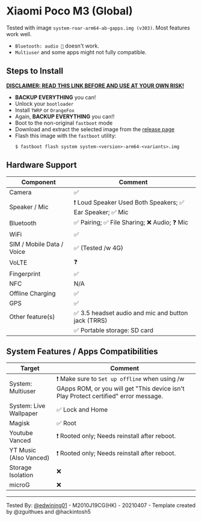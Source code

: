 # Xiaomi Poco M3 (Global)

Tested with image `system-roar-arm64-ab-gapps.img (v303)`. Most features work well.
- `Bluetooth: audio 🎵` doesn't work.
- `Multiuser` and some apps might not fully compatible.

## Steps to Install

[**DISCLAIMER: READ THIS LINK BEFORE AND USE AT YOUR OWN RISK!**](https://android.stackexchange.com/a/21054)

* **BACKUP EVERYTHING** you can!
* Unlock your `bootloader`
* Install `TWRP` or `OrangeFox`
* Again, **BACKUP EVERYTHING** you can!!
* Boot to the non-original `fastboot` mode
* Download and extract the selected image from the [release page](https://github.com/phhusson/treble_experimentations/releases)
* Flash this image with the `fastboot` utility:
    ```
    $ fastboot flash system system-<version>-arm64-<variants>.img
    ```

## Hardware Support

| Component                 | Comment                                                   |
|---------------------------|-----------------------------------------------------------|
| Camera                    | ✅                                                        |
| Speaker / Mic             | ❗️ Loud Speaker Used Both Speakers;  ✅ Ear Speaker; ✅ Mic                                              |
| Bluetooth                 | ✅ Pairing; ✅ File Sharing; ❌ Audio; ❓ Mic              |
| WiFi                      | ✅                                                        |
| SIM / Mobile Data / Voice | ✅ (Tested /w 4G)                                         |
| VoLTE                     | ❓                                                        |
| Fingerprint               | ✅                                                        |
| NFC                       | N/A                                                       |
| Offline Charging          | ✅                                                        |
| GPS                       | ✅                                                        |
| Other feature(s)          | ✅ 3.5 headset audio and mic and button jack (TRRS)             |
|                           | ✅ Portable storage: SD card                              |

## System Features / Apps Compatibilities

| Target                    | Comment                                                   |
|---------------------------|-----------------------------------------------------------|
| System: Multiuser         | ❗️ Make sure to `Set up offline` when using /w GApps ROM, or you will get "This device isn't Play Protect certified" error message. |
| System: Live Wallpaper    | ✅ Lock and Home                                          |
| Magisk                    | ✅ Root                                                   |
| Youtube Vanced            | ❗️ Rooted only; Needs reinstall after reboot.             |
| YT Music (Also Vanced)    | ❗️ Rooted only; Needs reinstall after reboot.             |
| Storage Isolation         | ❌                                                        |
| microG                    | ❌                                                        |

---
Tested By: [@edwining01](https://github.com/edwining01) - M2010J19CG(HK) - 20210407 - Template created by @zguithues and @hackintosh5